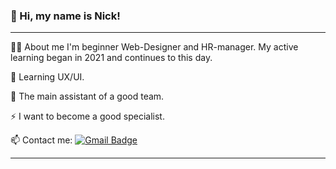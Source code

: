 ### 👋 Hi, my name is Nick!

---

👨‍💻 About me
I'm beginner Web-Designer and HR-manager. My active learning began in 2021 and continues to this day.

🔭 Learning UX/UI.

🌱 The main assistant of a good team.

⚡ I want to become a good specialist.

📫 Contact me: [![Gmail Badge](https://img.shields.io/badge/-Gmail-red?style=flat&logo=Gmail&logoColor=white)](mailto:nick9tkachuk@gmail.com)

---
